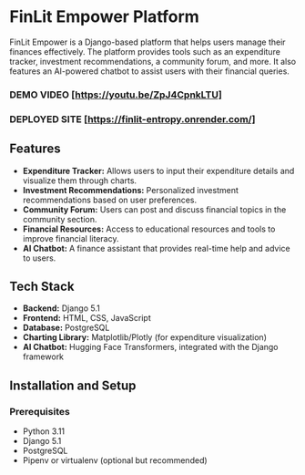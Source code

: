 # FinLit Empower Platform

FinLit Empower is a Django-based platform that helps users manage their finances effectively. The platform provides tools such as an expenditure tracker, investment recommendations, a community forum, and more. It also features an AI-powered chatbot to assist users with their financial queries.

### DEMO VIDEO [https://youtu.be/ZpJ4CpnkLTU]

### DEPLOYED SITE [https://finlit-entropy.onrender.com/]

## Features

- **Expenditure Tracker:** Allows users to input their expenditure details and visualize them through charts.
- **Investment Recommendations:** Personalized investment recommendations based on user preferences.
- **Community Forum:** Users can post and discuss financial topics in the community section.
- **Financial Resources:** Access to educational resources and tools to improve financial literacy.
- **AI Chatbot:** A finance assistant that provides real-time help and advice to users.

## Tech Stack

- **Backend:** Django 5.1
- **Frontend:** HTML, CSS, JavaScript
- **Database:** PostgreSQL
- **Charting Library:** Matplotlib/Plotly (for expenditure visualization)
- **AI Chatbot:** Hugging Face Transformers, integrated with the Django framework

## Installation and Setup

### Prerequisites

- Python 3.11
- Django 5.1
- PostgreSQL
- Pipenv or virtualenv (optional but recommended)



